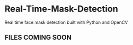 # Real-Time-Mask-Detection
Real time face mask detection built with Python and OpenCV
## FILES COMING SOON
